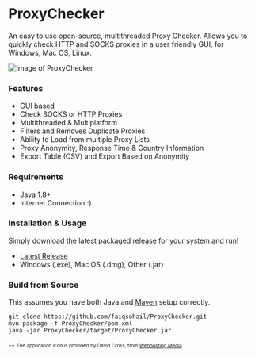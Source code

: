 # ProxyChecker
An easy to use open-source, multithreaded Proxy Checker.
Allows you to quickly check HTTP and SOCKS proxies in a user friendly GUI, for Windows, Mac OS, Linux.


![Image of ProxyChecker](showcase/preview_main.gif)




### Features
* GUI based
* Check SOCKS or HTTP Proxies
* Multithreaded & Multiplatform
* Filters and Removes Duplicate Proxies
* Ability to Load from multiple Proxy Lists
* Proxy Anonymity, Response Time & Country Information
* Export Table (CSV) and Export Based on Anonymity

### Requirements
* Java 1.8+
* Internet Connection :)


### Installation & Usage
Simply download the latest packaged release for your system and run!
* [Latest Release](https://github.com/HiddenMotives/ProxyChecker/releases/latest)
* Windows (.exe), Mac OS (.dmg), Other (.jar)


### Build from Source
This assumes you have both Java and [Maven](https://maven.apache.org/download.cgi) setup correctly.
```
git clone https://github.com/faiqsohail/ProxyChecker.git
mvn package -f ProxyChecker/pom.xml
java -jar ProxyChecker/target/ProxyChecker.jar
```



--
<sub><sup>
The application icon is provided by David Cross, from [Webhosting Media](http://webhostingmedia.net/)
</sup></sub>

